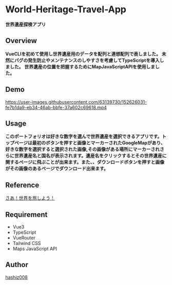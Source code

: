 # World-Heritage-Travel-App
**世界遺産探検アプリ**

## Overview
**VueCLIを初めて使用し世界遺産用のデータを配列と連想配列で表しました。
未然にバグの発生防止やメンテナンスのしやすさを考慮してTypeScriptを導入しました。
世界遺産の位置を把握するためにMapJavaScriptAPIを使用しました。**

## Demo
https://user-images.githubusercontent.com/63139730/152626031-fe7b1da9-eb34-46ab-bbfe-37a602c69618.mp4

## Usage
**このポートフォリオは好きな数字を選んで世界遺産を選択できるアプリです。トップページは最初のボタンを押すと画像とマーカーされたGoogleMapがあり、好きな数字を選択すると選択された画像,その画像がある場所にマーカーされさらに世界遺産名と国名が表示されます。遺産名をクリックするとその世界遺産に関するページに飛ぶことが出来ます。また、、ダウンロードボタンを押すと画像がその画像のあるページでダウンロード出来ます。**

## Reference
<a href='https://world-heritage-travel-app.vercel.app/'>さあ！世界を旅しよう！</a>

## Requirement
 * Vue3
 * TypeScript
 * VueRouter
 * Tailwind CSS
 * Maps JavaScript API 
## Author
<a href='https://github.com/hashiz008'>hashiz008</a>
